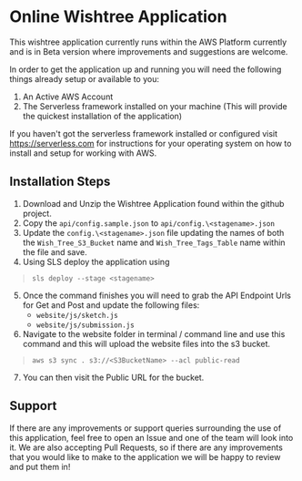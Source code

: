 ﻿
# Online Wishtree Application
This wishtree application currently runs within the AWS Platform currently and is in Beta version where improvements and suggestions are welcome. 

In order to get the application up and running you will need the following things already setup or available to you:
1. An Active AWS Account
2. The Serverless framework installed on your machine (This will provide the quickest installation of the application)

If you haven't got the serverless framework installed or configured visit https://serverless.com for instructions for your operating system on how to install and setup for working with AWS.

## Installation Steps
1. Download and Unzip the Wishtree Application found within the github project.
2. Copy the `api/config.sample.json` to `api/config.\<stagename>.json`
3. Update the `config.\<stagename>.json` file updating the names of both the `Wish_Tree_S3_Bucket` name and `Wish_Tree_Tags_Table` name within the file and save.
4. Using SLS deploy the application using 
> `sls deploy --stage <stagename>` 
5. Once the command finishes you will need to grab the API Endpoint Urls for Get and Post and update the following files:
	* `website/js/sketch.js`
	* `website/js/submission.js`
6. Navigate to the website folder in terminal / command line and use this command and this will upload the website files into the s3 bucket.
> `aws s3 sync . s3://<S3BucketName> --acl public-read`  
7. You can then visit the Public URL for the bucket.

## Support
If there are any improvements or support queries surrounding the use of this application, feel free to open an Issue and one of the team will look into it. We are also accepting Pull Requests, so if there are any improvements that you would like to make to the application we will be happy to review and put them in!
